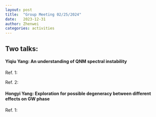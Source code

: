 ```yaml
---
layout: post
title:  "Group Meeting 02/25/2024"
date:   2023-12-31
author: Zhenwei
categories: activities
---
```




## Two talks:

####  Yiqiu Yang: An understanding of QNM spectral instability

Ref. 1: []()

Ref. 2: []()


#### Hongyi Yang: Exploration for possible degeneracy between different effects on GW phase

Ref. 1:[]()

